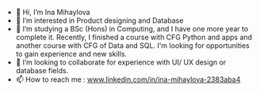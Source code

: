 - 👋 Hi, I’m Ina Mihaylova
- 👀 I’m interested in Product designing and Database 
- 🌱 I’m studying a BSc (Hons) in Computing, and I have one more year to complete it. Recently, I finished a course with CFG Python and apps and another course with CFG of Data and SQL. I'm looking for opportunities to gain experience and new skills.
- 💞️ I’m looking to collaborate for experience with UI/ UX design or database fields.
- 📫 How to reach me : www.linkedin.com/in/ina-mihaylova-2383aba4


<!---
Ina147/Ina147 is a ✨ special ✨ repository because its `README.md` (this file) appears on your GitHub profile.
You can click the Preview link to take a look at your changes.
--->
